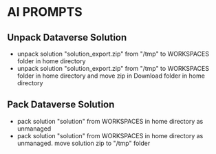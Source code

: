 # AI PROMPTS

## Unpack Dataverse Solution
* unpack solution "solution_export.zip" from "/tmp" to WORKSPACES folder in home directory
* unpack solution "solution_export.zip" from "/tmp" to WORKSPACES folder in home directory and move zip in
Download folder in home directory

## Pack Dataverse Solution
* pack solution "solution" from WORKSPACES in home directory as unmanaged
* pack solution "solution" from WORKSPACES in home directory as unmanaged.  move solution zip to "/tmp" folder


